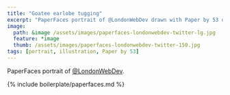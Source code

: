 ```yaml
---
title: "Goatee earlobe tugging"
excerpt: "PaperFaces portrait of @LondonWebDev drawn with Paper by 53 on an iPad."
image: 
  path: &image /assets/images/paperfaces-londonwebdev-twitter-lg.jpg 
  feature: *image
  thumb: /assets/images/paperfaces-londonwebdev-twitter-150.jpg
tags: [portrait, illustration, Paper by 53]
---
```


PaperFaces portrait of [@LondonWebDev](http://twitter.com/LondonWebDev).

{% include boilerplate/paperfaces.md %}